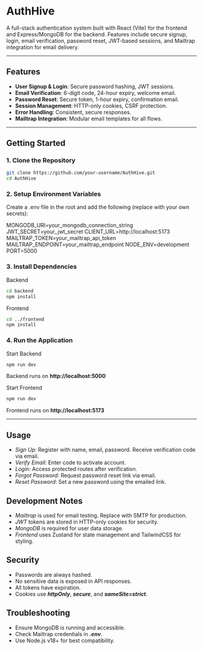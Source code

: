 # AuthHive

A full-stack authentication system built with React (Vite) for the frontend and Express/MongoDB for the backend. Features include secure signup, login, email verification, password reset, JWT-based sessions, and Mailtrap integration for email delivery.

---

## Features

- **User Signup & Login**: Secure password hashing, JWT sessions.
- **Email Verification**: 6-digit code, 24-hour expiry, welcome email.
- **Password Reset**: Secure token, 1-hour expiry, confirmation email.
- **Session Management**: HTTP-only cookies, CSRF protection.
- **Error Handling**: Consistent, secure responses.
- **Mailtrap Integration**: Modular email templates for all flows.

---


## Getting Started

### 1. Clone the Repository

```sh
git clone https://github.com/your-username/AuthHive.git
cd AuthHive
```

### 2. Setup Environment Variables
Create a .env file in the root and add the following (replace with your own secrets):

MONGODB_URI=your_mongodb_connection_string
JWT_SECRET=your_jwt_secret
CLIENT_URL=http://localhost:5173
MAILTRAP_TOKEN=your_mailtrap_api_token
MAILTRAP_ENDPOINT=your_mailtrap_endpoint
NODE_ENV=development
PORT=5000

### 3. Install Dependencies

Backend
```sh
cd backend
npm install
```
Frontend
```sh
cd ../frontend
npm install
```
### 4. Run the Application
Start Backend

```sh
npm run dev
```
Backend runs on **http://localhost:5000**

Start Frontend

```sh
npm run dev
```
Frontend runs on **http://localhost:5173**

--- 

## Usage
- *Sign Up*: Register with name, email, password. Receive verification code via email.
- *Verify Email*: Enter code to activate account.
- *Login*: Access protected routes after verification.
- *Forgot Password*: Request password reset link via email.
- *Reset Password*: Set a new password using the emailed link.

## Development Notes
- *Mailtrap* is used for email testing. Replace with SMTP for production.
- *JWT* tokens are stored in HTTP-only cookies for security.
- *MongoDB* is required for user data storage.
- *Frontend* uses Zustand for state management and TailwindCSS for styling.

## Security
- Passwords are always hashed.
- No sensitive data is exposed in API responses.
- All tokens have expiration.
- Cookies use ***httpOnly***, ***secure***, and ***sameSite=strict***.

## Troubleshooting
- Ensure MongoDB is running and accessible.
- Check Mailtrap credentials in ***.env***.
- Use Node.js v18+ for best compatibility.